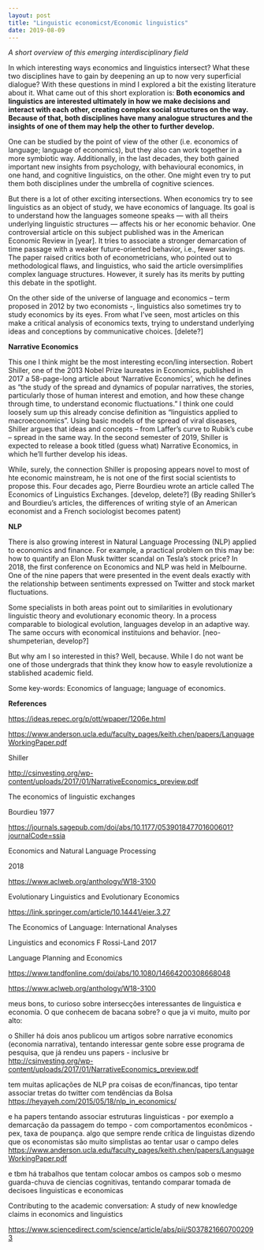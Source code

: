 ```yaml
---
layout: post
title: "Linguistic economicst/Economic linguistics"
date: 2019-08-09
---
```


*A short overview of this emerging interdisciplinary field*

In which interesting ways economics and linguistics intersect? What these two disciplines have to gain by deepening an up to now very superficial dialogue? With these questions in mind I explored a bit the existing literature about it. What came out of this short exploration is: **Both economics and linguistics are interested ultimately in how we make decisions and interact with each other, creating complex social structures on the way. Because of that, both disciplines have many analogue structures and the insights of one of them may help the other to further develop.** 

One can be studied by the point of view of the other (i.e. economics of language; language of economics), but they also can work together in a more symbiotic way. Additionally, in the last decades, they both gained important new insights from psychology, with behavioural economics, in one hand, and cognitive linguistics, on the other. One might even try to put them both disciplines under the umbrella of cognitive sciences.

But there is a lot of other exciting intersections. When economics try to see linguistics as an object of study, we have economics of language. Its goal is to understand how the languages someone speaks — with all theirs underlying linguistic structures — affects his or her economic behavior. One controversial article on this subject published was in the American Economic Review in [year]. It tries to associate a stronger demarcation of time passage with a weaker future-oriented behavior, i.e., fewer savings. The paper raised critics both of econometricians, who pointed out to methodological flaws, and linguistics, who said the article oversimplifies complex language structures. However, it surely has its merits by putting this debate in the spotlight. 

On the other side of the universe of language and economics – term proposed in 2012 by two economists -, linguistics also sometimes try to study economics by its eyes. From what I’ve seen, most articles on this make a critical analysis of economics texts, trying to understand underlying ideas and conceptions by communicative choices. [delete?] 

**Narrative Economics** 
 
This one I think might be the most interesting econ/ling intersection. Robert Shiller, one of the 2013 Nobel Prize laureates in Economics, published in 2017 a 58-page-long article about ‘Narrative Economics’, which he defines as “the study of the spread and dynamics of popular narratives, the stories, particularly those of human interest and emotion, and how these change through time, to understand economic fluctuations.” I think one could loosely sum up this already concise definition as “linguistics applied to macroeconomics”. Using basic models of the spread of viral diseases, Shiller argues that ideas and concepts – from Laffer’s curve to Rubik’s cube – spread in the same way. In the second semester of 2019, Shiller is expected to release a book titled (guess what) Narrative Economics, in which he’ll further develop his ideas. 
 
While, surely, the connection Shiller is proposing appears novel to most of hte economic mainstream, he is not one of the first social scientists to propose this. Four decades ago, Pierre Bourdieu wrote an article called The Economics of Linguistics Exchanges. [develop, delete?] (By reading Shiller’s and Bourdieu’s articles, the differences of writing style of an American economist and a French sociologist becomes patent)   

**NLP** 

There is also growing interest in Natural Language Processing (NLP) applied to economics and finance. For example, a practical problem on this may be: how to quantify an Elon Musk twitter scandal on Tesla’s stock price? In 2018, the first conference on Economics and NLP was held in Melbourne. One of the nine papers that were presented in the event deals exactly with the relationship between sentiments expressed on Twitter and stock market fluctuations.  

Some specialists in both areas point out to similarities in evolutionary linguistic theory and evolutionary economic theory. In a process comparable to biological evolution, languages develop in an adaptive way. The same occurs with economical instituions and behavior. [neo-shumpeterian, develop?] 
 

But why am I so interested in this? Well, because. While I do not want be one of those undergrads that think they know how to easyle revolutionize a stablished academic field. 

Some key-words: Economics of language; language of economics. 

**References**

https://ideas.repec.org/p/ott/wpaper/1206e.html 

https://www.anderson.ucla.edu/faculty_pages/keith.chen/papers/LanguageWorkingPaper.pdf 

Shiller 

http://csinvesting.org/wp-content/uploads/2017/01/NarrativeEconomics_preview.pdf 

The economics of linguistic exchanges  

Bourdieu 1977 

https://journals.sagepub.com/doi/abs/10.1177/053901847701600601?journalCode=ssia 

Economics and Natural Language Processing  

2018 

https://www.aclweb.org/anthology/W18-3100 

Evolutionary Linguistics and Evolutionary Economics 

https://link.springer.com/article/10.14441/eier.3.27 

The Economics of Language: International Analyses 

Linguistics and economics F Rossi-Land 2017 

Language Planning and Economics 

https://www.tandfonline.com/doi/abs/10.1080/14664200308668048 

https://www.aclweb.org/anthology/W18-3100 

meus bons, to curioso sobre intersecções interessantes de linguistica e economia. O que conhecem de bacana sobre? o que ja vi muito, muito por alto:  
 
o Shiller há dois anos publicou um artigos sobre narrative economics (economia narrativa), tentando interessar gente sobre esse programa de pesquisa, que já rendeu uns papers - inclusive br  
http://csinvesting.org/wp-content/uploads/2017/01/NarrativeEconomics_preview.pdf 
 
tem muitas aplicações de NLP pra coisas de econ/financas, tipo tentar associar tretas do twitter com tendências da Bolsa  
https://heyayeh.com/2015/05/18/nlp_in_economics/ 
 
e ha papers tentando associar estruturas linguisticas - por exemplo a demarcação da passagem do tempo - com comportamentos econômicos - pex, taxa de poupança. algo que sempre rende crítica de linguistas dizendo que os economistas são muito simplistas ao tentar usar o campo deles  
https://www.anderson.ucla.edu/faculty_pages/keith.chen/papers/LanguageWorkingPaper.pdf 
 
e tbm há trabalhos que tentam colocar ambos os campos sob o mesmo guarda-chuva de ciencias cognitivas, tentando comparar tomada de decisoes linguisticas e economicas 

 
 

Contributing to the academic conversation: A study of new knowledge claims in economics and linguistics 

https://www.sciencedirect.com/science/article/abs/pii/S0378216607002093 

 
